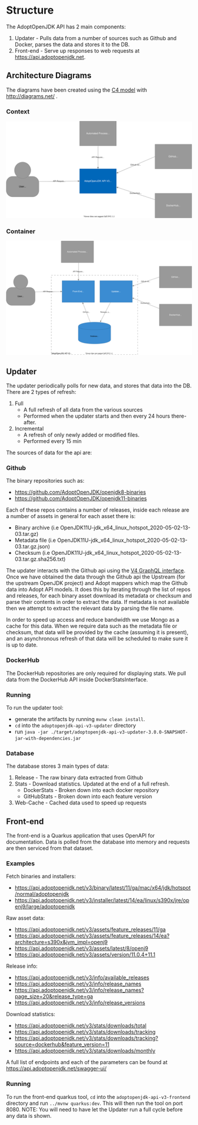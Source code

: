 # Structure

The AdoptOpenJDK API has 2 main components:

1. Updater - Pulls data from a number of sources such as Github and Docker, parses the data and stores it to the DB.
1. Front-end -  Serve up responses to web requests at <https://api.adoptopenjdk.net>.

## Architecture Diagrams

The diagrams have been created using the [C4 model](https://c4model.com/) with <http://diagrams.net/> .

### Context

![context](./adoptopenjdk-api-architecture-context.svg)

### Container

![container](./adoptopenjdk-api-architecture-container.svg)

## Updater

The updater periodically polls for new data, and stores that data into the DB. There are 2 types of refresh:
1. Full
    - A full refresh of all data from the various sources
    - Performed when the updater starts and then every 24 hours there-after. 
1. Incremental
    - A refresh of only newly added or modified files.
    - Performed every 15 min
 
The sources of data for the api are:

### Github
The binary repositories such as:
 - https://github.com/AdoptOpenJDK/openjdk8-binaries
 - https://github.com/AdoptOpenJDK/openjdk11-binaries 

Each of these repos contains a number of releases, inside each release are a number of assets in general for each asset there is:
- Binary archive (i.e OpenJDK11U-jdk_x64_linux_hotspot_2020-05-02-13-03.tar.gz)
- Metadata file (i.e OpenJDK11U-jdk_x64_linux_hotspot_2020-05-02-13-03.tar.gz.json)
- Checksum (i.e OpenJDK11U-jdk_x64_linux_hotspot_2020-05-02-13-03.tar.gz.sha256.txt)

The updater interacts with the Github api using the [V4 GraphQL interface](https://developer.github.com/v4/guides/intro-to-graphql/).
Once we have obtained the data through the Github api the Upstream (for the upstream OpenJDK project) and Adopt mappers which map the
Github data into Adopt API models. It does this by iterating through the list of repos and releases, for each binary asset download 
its metadata or checksum and parse their contents in order to extract the data. If metadata is not available then we attempt to extract 
the relevant data by parsing the file name.

In order to speed up access and reduce bandwidth we use Mongo as a cache for this data. When we require data such as the metadata file
or checksum, that data will be provided by the cache (assuming it is present), and an asynchronous refresh of that data will be scheduled
to make sure it is up to date.

### DockerHub
The DockerHub repositories are only required for displaying stats. We pull data from the DockerHub API inside DockerStatsInterface.

### Running
To run the updater tool:
 - generate the artifacts by running `mvnw clean install`. 
 - `cd` into the `adoptopenjdk-api-v3-updater` directory
 - run `java -jar ./target/adoptopenjdk-api-v3-updater-3.0.0-SNAPSHOT-jar-with-dependencies.jar`

### Database
The database stores 3 main types of data:
1. Release - The raw binary data extracted from Github
1. Stats - Download statistics. Updated at the end of a full refresh.
    - DockerStats - Broken down into each docker repository
    - GitHubStats - Broken down into each feature version
1. Web-Cache - Cached data used to speed up requests

## Front-end

The front-end is a Quarkus application that uses OpenAPI for documentation. Data is polled from the database into memory and requests are then
serviced from that dataset.

### Examples

Fetch binaries and installers:
- https://api.adoptopenjdk.net/v3/binary/latest/11/ga/mac/x64/jdk/hotspot/normal/adoptopenjdk
- https://api.adoptopenjdk.net/v3/installer/latest/14/ea/linux/s390x/jre/openj9/large/adoptopenjdk

Raw asset data:
- https://api.adoptopenjdk.net/v3/assets/feature_releases/11/ga
- https://api.adoptopenjdk.net/v3/assets/feature_releases/14/ea?architecture=s390x&jvm_impl=openj9
- https://api.adoptopenjdk.net/v3/assets/latest/8/openj9
- https://api.adoptopenjdk.net/v3/assets/version/11.0.4+11.1

Release info:
- https://api.adoptopenjdk.net/v3/info/available_releases
- https://api.adoptopenjdk.net/v3/info/release_names
- https://api.adoptopenjdk.net/v3/info/release_names?page_size=20&release_type=ga
- https://api.adoptopenjdk.net/v3/info/release_versions

Download statistics:
- https://api.adoptopenjdk.net/v3/stats/downloads/total
- https://api.adoptopenjdk.net/v3/stats/downloads/tracking
- https://api.adoptopenjdk.net/v3/stats/downloads/tracking?source=dockerhub&feature_version=11
- https://api.adoptopenjdk.net/v3/stats/downloads/monthly

A full list of endpoints and each of the parameters can be found at https://api.adoptopenjdk.net/swagger-ui/

### Running
To run the front-end quarkus tool, `cd` into the `adoptopenjdk-api-v3-frontend` directory and run `../mvnw quarkus:dev`. This will then run the tool on port 8080.
NOTE: You will need to have let the Updater run a full cycle before any data is shown.
